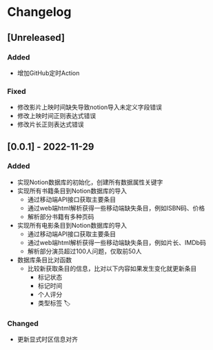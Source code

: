 # Changelog

## [Unreleased]

### Added

- 增加GitHub定时Action

### Fixed

- 修改影片上映时间缺失导致notion导入未定义字段错误
- 修改上映时间正则表达式错误
- 修改片长正则表达式错误

## [0.0.1] - 2022-11-29

### Added

- 实现Notion数据库的初始化，创建所有数据属性关键字
- 实现所有书籍条目到Notion数据库的导入
    - 通过移动端API接口获取主要条目
    - 通过web端html解析获得一些移动端缺失条目，例如ISBN码、价格
    - 解析部分书籍有多种页码
- 实现所有电影条目到Notion数据库的导入
    - 通过移动端API接口获取主要条目
    - 通过web端html解析获得一些移动端缺失条目，例如片长、IMDb码
    - 解析部分演员超过100人问题，仅取前50人
- 数据库条目比对函数
    - 比较新获取条目的信息，比对以下内容如果发生变化就更新条目
        - 标记状态
        - 标记时间
        - 个人评分
        - 类型标签 🏷️

### Changed

- 更新显式时区信息对齐
